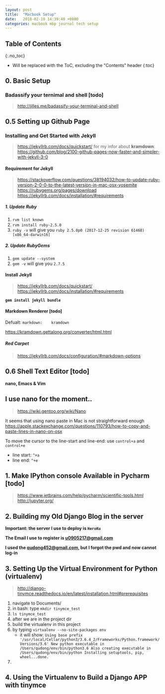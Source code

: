 ```yaml
---
layout: post
title:  "Macbook Setup"
date:   2018-02-10 14:39:40 +0800
categories: macbook mbp journal tech setup
---
```


## Table of Contents

{:.no_toc}

* Will be replaced with the ToC, excluding the "Contents" header
{:toc}

## 0. Basic Setup

### Badassify your ternimal and shell [todo]

> http://jilles.me/badassify-your-terminal-and-shell


## 0.5 Setting up Github Page

### Installing and Get Started with Jekyll

> https://jekyllrb.com/docs/quickstart/
> for my infor about **kramdown**: https://github.com/blog/2100-github-pages-now-faster-and-simpler-with-jekyll-3-0

#### Requirement for Jekyll

> https://stackoverflow.com/questions/38194032/how-to-update-ruby-version-2-0-0-to-the-latest-version-in-mac-osx-yosemite
> https://rubygems.org/pages/download
> https://jekyllrb.com/docs/installation/#requirements

##### 1. Update Ruby

1. `rvm list known`
2. `rvm install ruby-2.5.0`
3. `ruby -v` will give you `ruby 2.5.0p0 (2017-12-25 revision 61468) [x86_64-darwin16]`

##### 2. Update RubyGems

1. `gem update --system`
2. `gem -v` will give you `2.7.5`


#### Install Jekyll

> https://jekyllrb.com/docs/quickstart/
> https://jekyllrb.com/docs/installation/#requirements

**`gem install jekyll bundle`**

#### Markdown Renderer [todo]

Defualt: `markdown:    kramdown`

https://kramdown.gettalong.org/converter/html.html

##### Red Carpet

> https://jekyllrb.com/docs/configuration/#markdown-options


## 0.6 Shell Text Editor [todo]

**nano, Emacs & Vim**

## I use nano for the moment..

> https://wiki.gentoo.org/wiki/Nano

It seems that using nano paste in Mac is not straightforward enough
https://apple.stackexchange.com/questions/110793/how-to-copy-and-paste-lines-in-nano-on-osx

To move the cursor to the line-start and line-end: use `control+a` and `control+e`

* line start: `^+a`
* line end: `^+e`



## 1. Make IPython console Available in Pycharm [todo]

> https://www.jetbrains.com/help/pycharm/scientific-tools.html
> http://jupyter.org/

## 2. Building my Old Django Blog in the server

**Important: the server I use to deploy is `HeroKu`**

**The Email I use to register is u0905217@gmail.com**

**I used the qudong452@gmail.com, but I forgot the pwd and now cannot log-in**


## 3. Setting Up the Virtual Environment for Python (virtualenv)

> http://django-tinymce.readthedocs.io/en/latest/installation.html#prerequisites

1. navigate to Documents/
2. in bash: type `mkdir tinymce_test`
3. `ls tinymce_test`
4. after we are in the project dir 
5. build the virtualenv in this project
6. by typing `virtualenv --no-site-packages env`
    * it will show: `Using base prefix '/usr/local/Cellar/python3/3.6.4_2/Frameworks/Python.framework/Versions/3.6'
New python executable in /Users/qudong/env/bin/python3.6
Also creating executable in /Users/qudong/env/bin/python
Installing setuptools, pip, wheel...done.`
7. 


## 4. Using the Virtualenv to Build a Django APP with tinymce